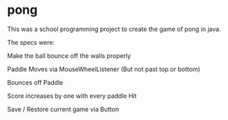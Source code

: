 # pong
This was a school programming project to create the game of pong in java.

The specs were:

Make the ball bounce off the walls properly

Paddle Moves via MouseWheelListener (But not past top or bottom)

Bounces off Paddle

Score increases by one with every paddle Hit

Save / Restore current game via Button

